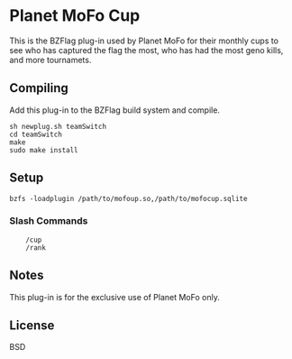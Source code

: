 # Planet MoFo Cup

This is the BZFlag plug-in used by Planet MoFo for their monthly cups to see who has captured the flag the most, who has had the most geno kills, and more tournamets.

## Compiling
Add this plug-in to the BZFlag build system and compile.

    sh newplug.sh teamSwitch
    cd teamSwitch
    make
    sudo make install

## Setup

```
bzfs -loadplugin /path/to/mofoup.so,/path/to/mofocup.sqlite
```

### Slash Commands

```
    /cup
    /rank
```

## Notes

This plug-in is for the exclusive use of Planet MoFo only.

## License

BSD